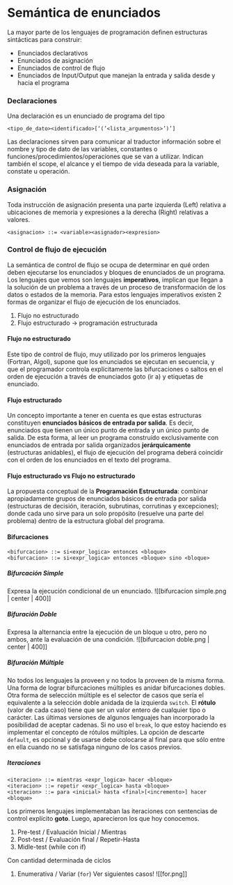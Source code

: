 # Semántica de enunciados
La mayor parte de los lenguajes de programación definen estructuras sintácticas para construir:
- Enunciados declarativos
- Enunciados de asignación
- Enunciados de control de flujo 
- Enunciados de Input/Output que manejan la entrada y salida desde y hacia el programa
### Declaraciones
Una declaración es un enunciado de programa del tipo
``` ebnf
<tipo_de_dato><identificado>[‘(’<lista_argumentos>’)’]
```
Las declaraciones sirven para comunicar al traductor información sobre el nombre y tipo de dato de las variables, constantes o funciones/procedimientos/operaciones que se van a utilizar.
Indican también el scope, el alcance y el tiempo de vida deseada para la variable, constate u operación.

### Asignación
Toda instrucción de asignación presenta una parte izquierda (Left) relativa a ubicaciones de memoria y expresiones a la derecha (Right) relativas a valores.
```ebnf
<asignacion> ::= <variable><asignador><expresion>
```

### Control de flujo de ejecución
La semántica de control de flujo se ocupa de determinar en qué orden deben ejecutarse los enunciados y bloques de enunciados de un programa.
Los lenguajes que vemos son lenguajes **imperativos**, implican que llegan a la solución de un problema a través de un proceso de transformación de los datos o estados de la memoria.
Para estos lenguajes imperativos existen 2 formas de organizar el flujo de ejecución de los enunciados.
1. Flujo no estructurado
2. Flujo estructurado -> programación estructurada

#### Flujo no estructurado 
Este tipo de control de flujo, muy utilizado por los primeros lenguajes (Fortran, Algol), supone que los enunciados se ejecutan en secuencia, y que el programador controla explícitamente las bifurcaciones o saltos en el orden de ejecución a través de enunciados goto (ir a) y etiquetas de enunciado.
#### Flujo estructurado
Un concepto importante a tener en cuenta es que estas estructuras constituyen **enunciados básicos de entrada por salida**. Es decir, enunciados que tienen un único punto de entrada y un único punto de salida.
De esta forma, al leer un programa construído exclusivamente con enunciados de entrada por salida organizados **jerárquicamente** (estructuras anidables), el flujo de ejecución del programa deberá coincidir con el orden de los enunciados en el texto del programa.

#### Flujo estructurado vs Flujo no estructurado
La propuesta conceptual de la **Programación Estructurada**: combinar apropiadamente grupos de enunciados básicos de entrada por salida (estructuras de decisión, iteración, subrutinas, corrutinas y excepciones); donde cada uno sirve para un solo propósito (resuelve una parte del problema) dentro de la estructura global del programa.

#### Bifurcaciones
```ebnf
<bifurcacion> ::= si<expr_logica> entonces <bloque>
<bifurcacion> ::= si<expr_logica> entonces <bloque> sino <bloque>
```
##### Bifurcación Simple
Expresa la ejecución condicional de un enunciado.
![[bifurcacion simple.png | center | 400]]
##### Bifuración Doble
Expresa la alternancia entre la ejecución de un bloque u otro, pero no ambos, ante la evaluación de una condición.
![[bifurcacion doble.png | center | 400]]
##### Bifuración Múltiple
No todos los lenguajes la proveen y no todos la proveen de la misma forma. Una forma de lograr bifurcaciones múltiples es anidar bifurcaciones dobles.
Otra forma de selección múltiple es el selector de casos que sería el equivalente a la selección doble anidada de la izquierda `switch`.
El **rótulo** (valor de cada caso) tiene que ser un valor entero de cualquier tipo o carácter. Las últimas versiones de algunos lenguajes han incorporado la posibilidad de aceptar cadenas. Si no uso el `break`, lo que estoy haciendo es implementar el concepto de rótulos múltiples. La opción de descarte `default`, es opcional y de usarse debe colocarse al final para que sólo entre en ella cuando no se satisfaga ninguno de los casos previos.

##### Iteraciones
```ebnf
<iteracion> ::= mientras <expr_logica> hacer <bloque>
<iteracion> ::= repetir <expr_logica> hasta <bloque>
<iteracion> ::= para <inicial> hasta <final>[<incremento>] hacer <bloque>
```
Los primeros lenguajes implementaban las iteraciones con sentencias de control explícito **goto**.
Luego, aparecieron los que hoy conocemos.
1. Pre-test / Evaluación Inicial / Mientras
2. Post-test / Evaluación final / Repetir-Hasta
3. Midle-test (while con if)

Con cantidad determinada de ciclos
1. Enumerativa / Variar (`for`)
Ver siguientes casos!
 ![[for.png]]